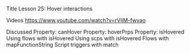 Title
Lesson 25: Hover interactions

Videos
https://www.youtube.com/watch?v=rVIjM-fwvao

Discussed
	Property: canHover
	Property: hoverPrps
	Property: isHovered
	Using flows with isHovered
	Using scps with isHovered
	Flows with mapFunctionString
	Script triggers with match
